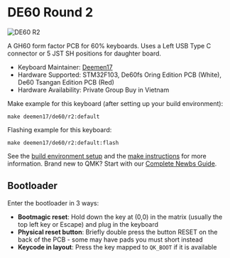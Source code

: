 # DE60 Round 2

![DE60 R2](https://i.imgur.com/bXclgwa.png)

A GH60 form factor PCB for 60% keyboards. Uses a Left USB Type C connector or 5 JST SH positions for daughter board.

* Keyboard Maintainer: [Deemen17](https://github.com/Deemen17)
* Hardware Supported: STM32F103, De60fs Oring Edition PCB (White), De60 Tsangan Edition PCB (Red)
* Hardware Availability: Private Group Buy in Vietnam

Make example for this keyboard (after setting up your build environment):

    make deemen17/de60/r2:default

Flashing example for this keyboard:

    make deemen17/de60/r2:default:flash

See the [build environment setup](https://docs.qmk.fm/#/getting_started_build_tools) and the [make instructions](https://docs.qmk.fm/#/getting_started_make_guide) for more information. Brand new to QMK? Start with our [Complete Newbs Guide](https://docs.qmk.fm/#/newbs).

## Bootloader

Enter the bootloader in 3 ways:

* **Bootmagic reset**: Hold down the key at (0,0) in the matrix (usually the top left key or Escape) and plug in the keyboard
* **Physical reset button**: Briefly double press the button RESET on the back of the PCB - some may have pads you must short instead
* **Keycode in layout**: Press the key mapped to `QK_BOOT` if it is available